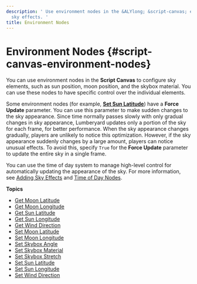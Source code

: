 ```yaml
---
description: ' Use environment nodes in the &ALYlong; &script-canvas; editor to configure
  sky effects. '
title: Environment Nodes
---
```

# Environment Nodes {#script-canvas-environment-nodes}

You can use environment nodes in the **Script Canvas** to configure sky elements, such as sun position, moon position, and the skybox material\. You can use these nodes to have specific control over the individual elements\.

Some environment nodes \(for example, **[Set Sun Latitude](/docs/userguide/set-sun-latitude-node.md)**\) have a **Force Update** parameter\. You can use this parameter to make sudden changes to the sky appearance\. Since time normally passes slowly with only gradual changes in sky appearance, Lumberyard updates only a portion of the sky for each frame, for better performance\. When the sky appearance changes gradually, players are unlikely to notice this optimization\. However, if the sky appearance suddenly changes by a large amount, players can notice unusual effects\. To avoid this, specify `True` for the **Force Update** parameter to update the entire sky in a single frame\.

You can use the time of day system to manage high\-level control for automatically updating the appearance of the sky\. For more information, see [Adding Sky Effects](/docs/userguide/sky/intro.md) and [Time of Day Nodes](/docs/userguide/scripting/scriptcanvas/time-of-day-nodes.md)\.

**Topics**
+ [Get Moon Latitude](/docs/userguide/get-moon-latitude-node.md)
+ [Get Moon Longitude](/docs/userguide/get-moon-longitude-node.md)
+ [Get Sun Latitude](/docs/userguide/get-sun-latitude-node.md)
+ [Get Sun Longitude](/docs/userguide/get-sun-longitude-node.md)
+ [Get Wind Direction](/docs/userguide/get-wind-direction-node.md)
+ [Set Moon Latitude](/docs/userguide/set-moon-latitude-node.md)
+ [Set Moon Longitude](/docs/userguide/set-moon-longitude-node.md)
+ [Set Skybox Angle](/docs/userguide/set-sky-box-angle.md)
+ [Set Skybox Material](/docs/userguide/set-sky-box-material.md)
+ [Set Skybox Stretch](/docs/userguide/set-sky-box-stretch.md)
+ [Set Sun Latitude](/docs/userguide/set-sun-latitude-node.md)
+ [Set Sun Longitude](/docs/userguide/set-sun-longitude-node.md)
+ [Set Wind Direction](/docs/userguide/set-wind-direction-node.md)